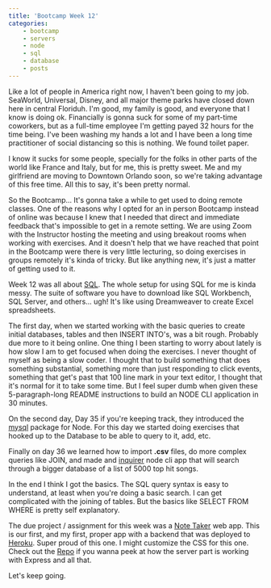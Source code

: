 ```yaml
---
title: 'Bootcamp Week 12'
categories: 
    - bootcamp
    - servers
    - node
    - sql
    - database
    - posts
---
```


Like a lot of people in America right now, I haven't been going to my job. SeaWorld, Universal, Disney, and all major theme parks have closed down here in central Floriduh. I'm good, my family is good, and everyone that I know is doing ok. Financially is gonna suck for some of my part-time coworkers, but as a full-time employee I'm getting payed 32 hours for the time being. I've been washing my hands a lot and I have been a long time practitioner of social distancing so this is nothing. We found toilet paper. 

I know it sucks for some people, specially for the folks in other parts of the world like France and Italy, but for me, this is pretty sweet. Me and my girlfriend are moving to Downtown Orlando soon, so we're taking advantage of this free time. All this to say, it's been pretty normal. 

So the Bootcamp... It's gonna take a while to get used to doing remote classes. One of the reasons why I opted for an in person Bootcamp instead of online was because I knew that I needed that direct and immediate feedback that's impossible to get in a remote setting. We are using Zoom with the Instructor hosting the meeting and using breakout rooms when working with exercises. And it doesn't help that we have reached that point in the Bootcamp were there is very little lecturing, so doing exercises in groups remotely it's kinda of tricky. But like anything new, it's just a matter of getting used to it. 

Week 12 was all about [SQL](https://en.wikipedia.org/wiki/SQL). The whole setup for using SQL for me is kinda messy. The suite of software you have to download like SQL Workbench, SQL Server, and others... ugh! It's like using Dreamweaver to create Excel spreadsheets. 

The first day, when we started working with the basic queries to create initial databases, tables and then INSERT INTO's, was a bit rough. Probably due more to it being online. One thing I been starting to worry about lately is how slow I am to get focused when doing the exercises. I never thought of myself as being a slow coder. I thought that to build something that does something substantial, something more than just responding to click events, something that get's past that 100 line mark in your text editor, I thought that it's normal for it to take some time. But I feel super dumb when given these 5-paragraph-long README instructions to build an NODE CLI application in 30 minutes. 

On the second day, Day 35 if you're keeping track, they introduced the [mysql](https://www.npmjs.com/package/mysql) package for Node. For this day we started doing exercises that hooked up to the Database to be able to query to it, add, etc.

Finally on day 36 we learned how to import **.csv** files, do more complex queries like JOIN, and made and [inquirer](https://www.npmjs.com/package/inquirer) node cli app that will search through a bigger database of a list of 5000 top hit songs. 

In the end I think I got the basics. The SQL query syntax is easy to understand, at least when you're doing a basic search. I can get complicated with the joining of tables. But the basics like SELECT FROM WHERE is pretty self explanatory. 

The due project / assignment for this week was a [Note Taker](https://secret-ravine-58567.herokuapp.com/) web app. This is our first, and my first, proper app with a backend that was deployed to [Heroku](https://signup.heroku.com/t/platform?c=70130000001xDpdAAE&gclid=Cj0KCQjw9tbzBRDVARIsAMBplx-_0ocFLFH_Qs_6Px5F3sOz4-2t-eRKsahe9M9tNt7nJnbWYNV1dwQaAouyEALw_wcB). Super proud of this one. I might customize the CSS for this one. Check out the [Repo](https://github.com/yarocruz/note-taker) if you wanna peek at how the server part is working with Express and all that. 

Let's keep going.

